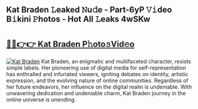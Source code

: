 ## Kat Braden 𝙻eaked 𝙽u𝚍e - Part-6yP 𝚅𝚒deo B𝚒kini 𝙿hotos - Hot All 𝙻eaks 4wSKw

# <h2><a href="http://ld0jk21.urlbe.top/?page=Kat+Braden">🔗🔗👉👉 Kat Braden P𝚑oto𝚜Vid𝚎o</a></h2>

[![Kat Braden](https://i.imgur.com/eBuTRDB.gif)](http://ld0jk21.urlbe.top/?page=Kat+Braden)
Kat Braden, an enigmatic and multifaceted character, resists simple labels. Her pioneering use of digital media for self-representation has enthralled and infuriated viewers, igniting debates on identity, artistic expression, and the evolving nature of online communities. Regardless of her future endeavors, her influence on the digital realm is undeniable. With unwavering dedication and undeniable charm, Kat Braden journey in the online universe is unending.
